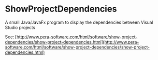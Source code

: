 ShowProjectDependencies
=======================

A small Java/JavaFx program to display the dependencies between Visual Studio projects

See: [http://www.pera-software.com/html/software/show-project-dependencies/show-project-dependencies.html](http://www.pera-software.com/html/software/show-project-dependencies/show-project-dependencies.html)

